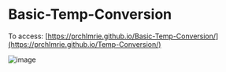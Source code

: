 # Basic-Temp-Conversion

To access: [https://prchlmrie.github.io/Basic-Temp-Conversion/](https://prchlmrie.github.io/Temp-Conversion/)

![image](https://github.com/user-attachments/assets/23b6b0dd-ee50-40bb-922c-d95e34f553a0)
